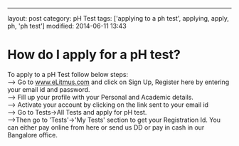 ---
layout: post
category: pH Test
tags: ['applying to a ph test', applying, apply, ph, 'ph test']
modified: 2014-06-11 13:43


# How do I apply for a pH test?

To apply to a pH Test follow below steps:  
--> Go to www.eLitmus.com and click on Sign Up, Register here by entering your email id and password.  
--> Fill up your profile with your Personal and Academic details.  
--> Activate your account by clicking on the link sent to your email id  
--> Go to Tests->All Tests and apply for pH test.  
-->Then go to 'Tests'->'My Tests' section to get your Registration Id. You can either pay online from here or send us DD or pay in cash in our Bangalore office.

